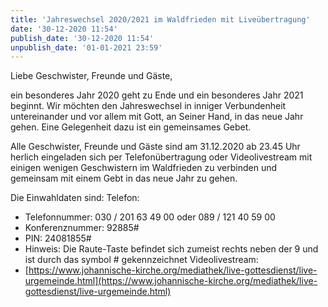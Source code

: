 ```yaml
---
title: 'Jahreswechsel 2020/2021 im Waldfrieden mit Liveübertragung'
date: '30-12-2020 11:54'
publish_date: '30-12-2020 11:54'
unpublish_date: '01-01-2021 23:59'
---
```


Liebe Geschwister, Freunde und Gäste,

ein besonderes Jahr 2020 geht zu Ende und ein besonderes Jahr 2021 beginnt. Wir möchten den Jahreswechsel in inniger Verbundenheit untereinander und vor allem mit Gott, an Seiner Hand, in das neue Jahr gehen. Eine Gelegenheit dazu ist ein gemeinsames Gebet.

Alle Geschwister, Freunde und Gäste sind am 31.12.2020 ab 23.45 Uhr herlich eingeladen sich per Telefonübertragung oder Videolivestream mit einigen wenigen Geschwistern im Waldfrieden zu verbinden und gemeinsam mit einem Gebt in das neue Jahr zu gehen.

Die Einwahldaten sind:
Telefon:
* Telefonnummer: 030 / 201 63 49 00 oder 089 / 121 40 59 00
* Konferenznummer: 92885#
* PIN: 24081855#
* Hinweis: Die Raute-Taste befindet sich zumeist rechts neben der 9 und ist durch das symbol # gekennzeichnet
Videolivestream:
* [https://www.johannische-kirche.org/mediathek/live-gottesdienst/live-urgemeinde.html](https://www.johannische-kirche.org/mediathek/live-gottesdienst/live-urgemeinde.html)